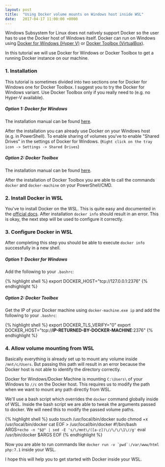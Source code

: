 ```yaml
---
layout: post
title:  "Using Docker volume mounts on Windows host inside WSL"
date:   2017-04-17 11:00:00 +0000
---
```


Windows Subsystem for Linux does not natively support Docker so the user has
to use the Docker host of Windows itself.
Docker can run on Windows using [Docker for Windows (Hyper V)](https://docs.docker.com/engine/installation/windows/)
or [Docker Toolbox (VirtualBox)](https://www.docker.com/products/docker-toolbox).

<!--more-->

In this tutorial we will use Docker for Windows or Docker Toolbox to get a
running Docker instance on our machine.

### 1. Installation

This tutorial is sometimes divided into two sections one for Docker for Windows
one for Docker Toolbox. I suggest you to try the Docker for Windows variant.
Use Docker Toolbox only if you really need to (e.g. no Hyper-V available).

##### Option 1: Docker for Windows

The installation manual can be found [here](https://docs.docker.com/docker-for-windows/install/).

After the installation you can already use Docker on your Windows host (e.g. in PowerShell).
To enable sharing of volumes you've to enable "Shared Drives" in the settings of Docker for Windows. (`Right click on the tray icon -> Settings -> Shared Drives`)

##### Option 2: Docker Toolbox

The installation manual can be found [here](https://www.docker.com/products/docker-toolbox).

After the installation of Docker Toolbox you are able to call the commands `docker` and `docker-machine` on your PowerShell/CMD.

### 2. Install Docker in WSL

You've to install Docker on the WSL. This is quite easy and documented in the
[official docs](https://docs.docker.com/engine/installation/linux/ubuntulinux/).
After installation `docker info` should result in an error. This is okay, the next
step will be used to configure it correctly.

### 3. Configure Docker in WSL

After completing this step you should be able to execute `docker info` successfully
in a new shell.

##### Option 1: Docker for Windows

Add the following to your `.bashrc`:

{% highlight shell %}
export DOCKER_HOST="tcp://127.0.0.1:2376"
{% endhighlight %}

##### Option 2: Docker Toolbox

Get the IP of your Docker machine using `docker-machine.exe ip` and add the
following to your `.bashrc`:

{% highlight shell %}
export DOCKER_TLS_VERIFY="0"
export DOCKER_HOST="tcp://**IP-RETURNED-BY-DOCKER-MACHINE**:2376"
{% endhighlight %}

### 4. Allow volume mounting from WSL

Basically everything is already set up to mount any volume inside `/mnt/c/Users`.
But passing this path will result in an error because the Docker host is not able
to identify the directory correctly.

Docker for Windows/Docker Machine is mounting `C:\Users\` of your Windows
to `//c` on the Docker host. This requires us to modify the path when we want
to mount any path directly from WSL.

We'll use a bash script which overrides the `docker` command globally inside of
WSL. Inside the bash script we are able to tweak the arguments passed to docker.
We will need this to modify the passed volume paths.

{% highlight shell %}
sudo touch /usr/local/bin/docker
sudo chmod +x /usr/local/bin/docker
cat EOF > /usr/local/bin/docker
#!/bin/bash
ARGS=`echo -n "$@" | sed -E 's/\/mnt\/([a-z])\//\/\/\1\//g'`
eval /usr/bin/docker $ARGS
EOF
{% endhighlight %}

Now you are able to run commands like ``docker run -v `pwd`:/var/www/html php:7.1``
inside your WSL.

I hope this will help you to get started with Docker inside your WSL.
